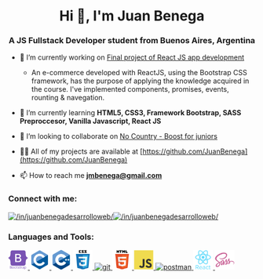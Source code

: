 <h1 align="center">Hi 👋, I'm Juan Benega</h1>
<h3 align="center">A JS Fullstack Developer student from Buenos Aires, Argentina</h3>

- 🔭 I’m currently working on [Final project of React JS app development](https://github.com/JuanBenega/proyecto-react)

	- An e-commerce developed with ReactJS, using the Bootstrap CSS framework, has the purpose of applying the knowledge acquired in the course. I've implemented components, promises, events, rounting & navegation.

- 🌱 I’m currently learning **HTML5, CSS3, Framework Bootstrap, SASS Preproccesor, Vanilla Javascript, React JS**

- 👯 I’m looking to collaborate on [No Country - Boost for juniors](https://www.nocountry.tech/)

- 👨‍💻 All of my projects are available at [https://github.com/JuanBenega](https://github.com/JuanBenega)

- 📫 How to reach me **jmbenega@gmail.com**

<h3 align="left">Connect with me:</h3>
<p align="left">
<a href="https://linkedin.com/in/in/juanbenegadesarrolloweb/" target="blank"><img align="center" src="https://raw.githubusercontent.com/rahuldkjain/github-profile-readme-generator/master/src/images/icons/Social/linked-in-alt.svg" alt="/in/juanbenegadesarrolloweb/" height="30" width="40" /></a><a href="https://github.com/JuanBenega" target="blank"><img align="center" src="https://raw.githubusercontent.com/rahuldkjain/github-profile-readme-generator/master/src/images/icons/Social/github.svg" alt="/in/juanbenegadesarrolloweb/" height="30" width="40" /></a>
</p>

<h3 align="left">Languages and Tools:</h3>
<p align="left"> <a href="https://getbootstrap.com" target="_blank" rel="noreferrer"> <img src="https://raw.githubusercontent.com/devicons/devicon/master/icons/bootstrap/bootstrap-plain-wordmark.svg" alt="bootstrap" width="40" height="40"/> </a> <a href="https://www.cprogramming.com/" target="_blank" rel="noreferrer"> <img src="https://raw.githubusercontent.com/devicons/devicon/master/icons/c/c-original.svg" alt="c" width="40" height="40"/> </a> <a href="https://www.w3schools.com/cpp/" target="_blank" rel="noreferrer"> <img src="https://raw.githubusercontent.com/devicons/devicon/master/icons/cplusplus/cplusplus-original.svg" alt="cplusplus" width="40" height="40"/> </a> <a href="https://www.w3schools.com/css/" target="_blank" rel="noreferrer"> <img src="https://raw.githubusercontent.com/devicons/devicon/master/icons/css3/css3-original-wordmark.svg" alt="css3" width="40" height="40"/> </a> <a href="https://git-scm.com/" target="_blank" rel="noreferrer"> <img src="https://www.vectorlogo.zone/logos/git-scm/git-scm-icon.svg" alt="git" width="40" height="40"/> </a> <a href="https://www.w3.org/html/" target="_blank" rel="noreferrer"> <img src="https://raw.githubusercontent.com/devicons/devicon/master/icons/html5/html5-original-wordmark.svg" alt="html5" width="40" height="40"/> </a> <a href="https://developer.mozilla.org/en-US/docs/Web/JavaScript" target="_blank" rel="noreferrer"> <img src="https://raw.githubusercontent.com/devicons/devicon/master/icons/javascript/javascript-original.svg" alt="javascript" width="40" height="40"/> </a> <a href="https://postman.com" target="_blank" rel="noreferrer"> <img src="https://www.vectorlogo.zone/logos/getpostman/getpostman-icon.svg" alt="postman" width="40" height="40"/> </a> <a href="https://reactjs.org/" target="_blank" rel="noreferrer"> <img src="https://raw.githubusercontent.com/devicons/devicon/master/icons/react/react-original-wordmark.svg" alt="react" width="40" height="40"/> </a> <a href="https://sass-lang.com" target="_blank" rel="noreferrer"> <img src="https://raw.githubusercontent.com/devicons/devicon/master/icons/sass/sass-original.svg" alt="sass" width="40" height="40"/> </a> </p>

